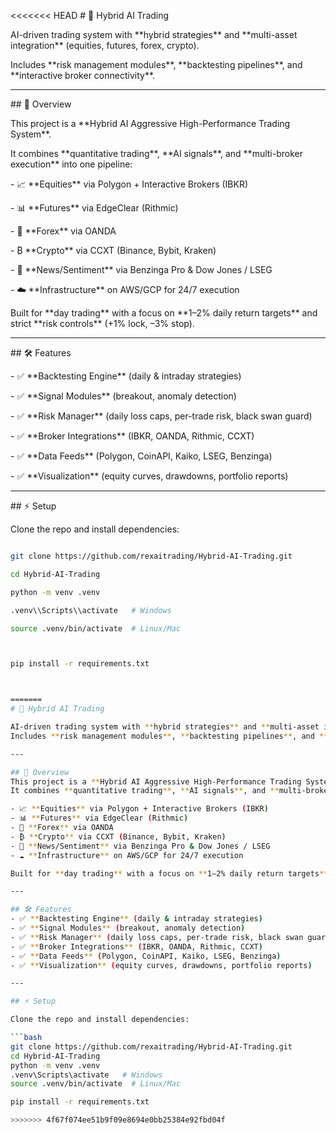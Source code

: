 <<<<<<< HEAD
\# 🚀 Hybrid AI Trading



AI-driven trading system with \*\*hybrid strategies\*\* and \*\*multi-asset integration\*\* (equities, futures, forex, crypto).  

Includes \*\*risk management modules\*\*, \*\*backtesting pipelines\*\*, and \*\*interactive broker connectivity\*\*.



---



\## 📌 Overview

This project is a \*\*Hybrid AI Aggressive High-Performance Trading System\*\*.  

It combines \*\*quantitative trading\*\*, \*\*AI signals\*\*, and \*\*multi-broker execution\*\* into one pipeline:



\- 📈 \*\*Equities\*\* via Polygon + Interactive Brokers (IBKR)  

\- 📊 \*\*Futures\*\* via EdgeClear (Rithmic)  

\- 💱 \*\*Forex\*\* via OANDA  

\- ₿ \*\*Crypto\*\* via CCXT (Binance, Bybit, Kraken)  

\- 📰 \*\*News/Sentiment\*\* via Benzinga Pro \& Dow Jones / LSEG  

\- ☁️ \*\*Infrastructure\*\* on AWS/GCP for 24/7 execution  



Built for \*\*day trading\*\* with a focus on \*\*1–2% daily return targets\*\* and strict \*\*risk controls\*\* (+1% lock, –3% stop).



---



\## 🛠️ Features

\- ✅ \*\*Backtesting Engine\*\* (daily \& intraday strategies)  

\- ✅ \*\*Signal Modules\*\* (breakout, anomaly detection)  

\- ✅ \*\*Risk Manager\*\* (daily loss caps, per-trade risk, black swan guard)  

\- ✅ \*\*Broker Integrations\*\* (IBKR, OANDA, Rithmic, CCXT)  

\- ✅ \*\*Data Feeds\*\* (Polygon, CoinAPI, Kaiko, LSEG, Benzinga)  

\- ✅ \*\*Visualization\*\* (equity curves, drawdowns, portfolio reports)  



---



\## ⚡ Setup



Clone the repo and install dependencies:



```bash

git clone https://github.com/rexaitrading/Hybrid-AI-Trading.git

cd Hybrid-AI-Trading

python -m venv .venv

.venv\\Scripts\\activate   # Windows

source .venv/bin/activate  # Linux/Mac



pip install -r requirements.txt



=======
# 🚀 Hybrid AI Trading

AI-driven trading system with **hybrid strategies** and **multi-asset integration** (equities, futures, forex, crypto).  
Includes **risk management modules**, **backtesting pipelines**, and **interactive broker connectivity**.

---

## 📌 Overview
This project is a **Hybrid AI Aggressive High-Performance Trading System**.  
It combines **quantitative trading**, **AI signals**, and **multi-broker execution** into one pipeline:

- 📈 **Equities** via Polygon + Interactive Brokers (IBKR)  
- 📊 **Futures** via EdgeClear (Rithmic)  
- 💱 **Forex** via OANDA  
- ₿ **Crypto** via CCXT (Binance, Bybit, Kraken)  
- 📰 **News/Sentiment** via Benzinga Pro & Dow Jones / LSEG  
- ☁️ **Infrastructure** on AWS/GCP for 24/7 execution  

Built for **day trading** with a focus on **1–2% daily return targets** and strict **risk controls** (+1% lock, –3% stop).

---

## 🛠️ Features
- ✅ **Backtesting Engine** (daily & intraday strategies)  
- ✅ **Signal Modules** (breakout, anomaly detection)  
- ✅ **Risk Manager** (daily loss caps, per-trade risk, black swan guard)  
- ✅ **Broker Integrations** (IBKR, OANDA, Rithmic, CCXT)  
- ✅ **Data Feeds** (Polygon, CoinAPI, Kaiko, LSEG, Benzinga)  
- ✅ **Visualization** (equity curves, drawdowns, portfolio reports)  

---

## ⚡ Setup

Clone the repo and install dependencies:

```bash
git clone https://github.com/rexaitrading/Hybrid-AI-Trading.git
cd Hybrid-AI-Trading
python -m venv .venv
.venv\Scripts\activate   # Windows
source .venv/bin/activate  # Linux/Mac

pip install -r requirements.txt

>>>>>>> 4f67f074ee51b9f09e8694e0bb25384e92fbd04f
